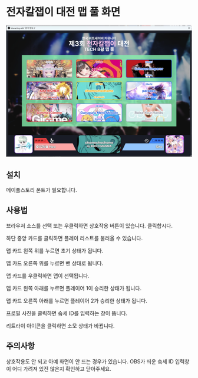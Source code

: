 # 전자칼잽이 대전 맵 풀 화면

![OBS interacting window](docs/preview.webp)

## 설치

메이플스토리 폰트가 필요합니다.

## 사용법

브라우저 소스를 선택 또는 우클릭하면 상호작용 버튼이 있습니다. 클릭합시다.

하단 중앙 카드를 클릭하면 플레이 리스트를 불러올 수 있습니다.

맵 카드 왼쪽 위를 누르면 초기 상태가 됩니다.

맵 카드 오른쪽 위를 누르면 밴 상태로 됩니다.

맵 카드를 우클릭하면 맵이 선택됩니다.

맵 카드 왼쪽 아래를 누르면 플레이어 1이 승리한 상태가 됩니다.

맵 카드 오른쪽 아래를 누르면 플레이어 2가 승리한 상태가 됩니다.

프로필 사진을 클릭하면 슼세 ID를 입력하는 창이 뜹니다.

리트라이 아이콘을 클릭하면 소모 상태가 바뀝니다.

## 주의사항

상호작용도 안 되고 아예 화면이 안 뜨는 경우가 있습니다.
OBS가 띄운 슼세 ID 입력창이 어디 가려져 있진 않은지 확인하고 닫아주세요.

